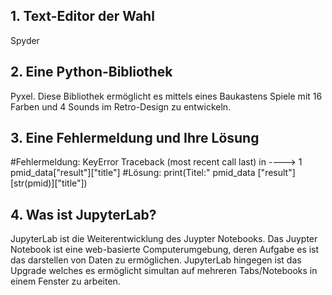 ## 1. Text-Editor der Wahl
Spyder

## 2. Eine Python-Bibliothek
Pyxel. Diese Bibliothek ermöglicht es mittels eines Baukastens Spiele 
mit 16 Farben und 4 Sounds im Retro-Design zu entwickeln.

## 3. Eine Fehlermeldung und Ihre Lösung
#Fehlermeldung: KeyError Traceback (most recent call last) in ----> 1 pmid_data["result"]["title"]
#Lösung: print(Titel:" pmid_data ["result"] [str(pmid)]["title"])

## 4. Was ist JupyterLab?

JupyterLab ist die Weiterentwicklung des Juypter Notebooks.
Das Juypter Notebook ist eine web-basierte Computerumgebung, deren Aufgabe es ist das darstellen von Daten zu ermöglichen.
JupyterLab hingegen ist das Upgrade welches es ermöglicht simultan auf mehreren Tabs/Notebooks in einem Fenster zu arbeiten.
